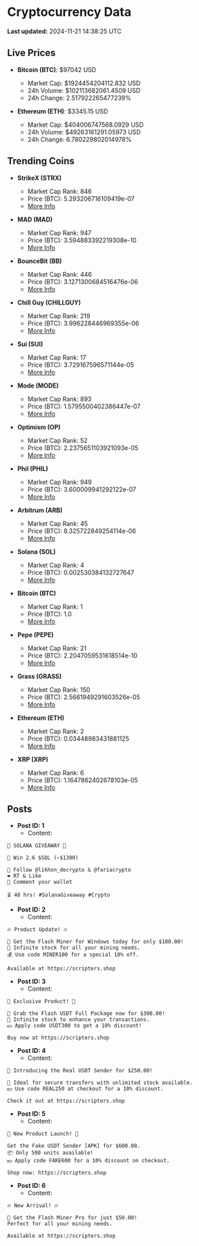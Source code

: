 # Cryptocurrency Data

**Last updated:** 2024-11-21 14:38:25 UTC

## Live Prices
- **Bitcoin (BTC)**: $97042 USD
  - Market Cap: $1924454204112.832 USD
  - 24h Volume: $102113682061.4509 USD
  - 24h Change: 2.517922265477239%

- **Ethereum (ETH)**: $3345.15 USD
  - Market Cap: $404006747568.0929 USD
  - 24h Volume: $49263161291.05973 USD
  - 24h Change: 6.780229802014978%

## Trending Coins
- **StrikeX (STRX)**
  - Market Cap Rank: 846
  - Price (BTC): 5.293206716109419e-07
  - [More Info](https://www.coingecko.com/en/coins/strike-x)

- **MAD (MAD)**
  - Market Cap Rank: 947
  - Price (BTC): 3.594883392219308e-10
  - [More Info](https://www.coingecko.com/en/coins/mad-2)

- **BounceBit (BB)**
  - Market Cap Rank: 446
  - Price (BTC): 3.1271300684516476e-06
  - [More Info](https://www.coingecko.com/en/coins/bouncebit)

- **Chill Guy (CHILLGUY)**
  - Market Cap Rank: 219
  - Price (BTC): 3.996228446969355e-06
  - [More Info](https://www.coingecko.com/en/coins/chill-guy)

- **Sui (SUI)**
  - Market Cap Rank: 17
  - Price (BTC): 3.729167596571144e-05
  - [More Info](https://www.coingecko.com/en/coins/sui)

- **Mode (MODE)**
  - Market Cap Rank: 893
  - Price (BTC): 1.5795500402386447e-07
  - [More Info](https://www.coingecko.com/en/coins/mode)

- **Optimism (OP)**
  - Market Cap Rank: 52
  - Price (BTC): 2.2375651103921093e-05
  - [More Info](https://www.coingecko.com/en/coins/optimism)

- **Phil (PHIL)**
  - Market Cap Rank: 949
  - Price (BTC): 3.600009941292122e-07
  - [More Info](https://www.coingecko.com/en/coins/phil)

- **Arbitrum (ARB)**
  - Market Cap Rank: 45
  - Price (BTC): 8.325722849254114e-06
  - [More Info](https://www.coingecko.com/en/coins/arbitrum)

- **Solana (SOL)**
  - Market Cap Rank: 4
  - Price (BTC): 0.002530384132727647
  - [More Info](https://www.coingecko.com/en/coins/solana)

- **Bitcoin (BTC)**
  - Market Cap Rank: 1
  - Price (BTC): 1.0
  - [More Info](https://www.coingecko.com/en/coins/bitcoin)

- **Pepe (PEPE)**
  - Market Cap Rank: 21
  - Price (BTC): 2.2047059531618514e-10
  - [More Info](https://www.coingecko.com/en/coins/pepe)

- **Grass (GRASS)**
  - Market Cap Rank: 150
  - Price (BTC): 2.5661949291603526e-05
  - [More Info](https://www.coingecko.com/en/coins/grass)

- **Ethereum (ETH)**
  - Market Cap Rank: 2
  - Price (BTC): 0.03448983431881125
  - [More Info](https://www.coingecko.com/en/coins/ethereum)

- **XRP (XRP)**
  - Market Cap Rank: 6
  - Price (BTC): 1.1647862402678103e-05
  - [More Info](https://www.coingecko.com/en/coins/xrp)

## Posts
- **Post ID: 1**
  - Content:
```
🚀 SOLANA GIVEAWAY 🚀

🎁 Win 2.6 $SOL (~$1300)

🤝 Follow @likhon_decrypto & @fariacrypto
❤️ RT & Like
💬 Comment your wallet

⏳ 48 hrs! #SolanaGiveaway #Crypto
```

- **Post ID: 2**
  - Content:
```
🔥 Product Update! 🔥

🚀 Get the Flash Miner for Windows today for only $100.00!
🔋 Infinite stock for all your mining needs.
💰 Use code MINER100 for a special 10% off.

Available at https://scripters.shop
```

- **Post ID: 3**
  - Content:
```
🎁 Exclusive Product! 🎁

💸 Grab the Flash USDT Full Package now for $300.00!
🎉 Infinite stock to enhance your transactions.
💵 Apply code USDT300 to get a 10% discount!

Buy now at https://scripters.shop
```

- **Post ID: 4**
  - Content:
```
💎 Introducing the Real USDT Sender for $250.00!

💼 Ideal for secure transfers with unlimited stock available.
💵 Use code REAL250 at checkout for a 10% discount.

Check it out at https://scripters.shop
```

- **Post ID: 5**
  - Content:
```
🚀 New Product Launch! 🚀

Get the Fake USDT Sender [APK] for $600.00.
📦 Only 500 units available!
💵 Apply code FAKE600 for a 10% discount on checkout.

Shop now: https://scripters.shop
```

- **Post ID: 6**
  - Content:
```
🔥 New Arrival! 🔥

💸 Get the Flash Miner Pro for just $50.00!
Perfect for all your mining needs.

Available at https://scripters.shop
```

